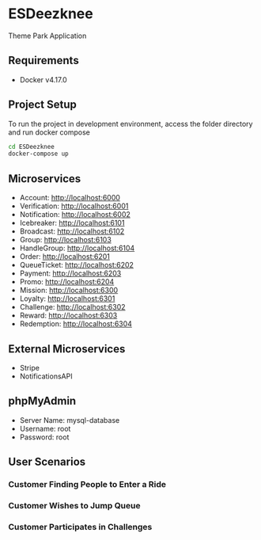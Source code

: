 # ESDeezknee

Theme Park Application

## Requirements

- Docker v4.17.0

## Project Setup

To run the project in development environment, access the folder directory and run docker compose

```sh
cd ESDeezknee
docker-compose up
```

## Microservices

- Account: [http://localhost:6000](http://localhost:6000)
- Verification: [http://localhost:6001](http://localhost:6001)
- Notification: [http://localhost:6002](http://localhost:6002)
- Icebreaker: [http://localhost:6101](http://localhost:6101)
- Broadcast: [http://localhost:6102](http://localhost:6102)
- Group: [http://localhost:6103](http://localhost:6103)
- HandleGroup: [http://localhost:6104](http://localhost:6104)
- Order: [http://localhost:6201](http://localhost:6201)
- QueueTicket: [http://localhost:6202](http://localhost:6202)
- Payment: [http://localhost:6203](http://localhost:6203)
- Promo: [http://localhost:6204](http://localhost:6204)
- Mission: [http://localhost:6300](http://localhost:6300)
- Loyalty: [http://localhost:6301](http://localhost:6301)
- Challenge: [http://localhost:6302](http://localhost:6302)
- Reward: [http://localhost:6303](http://localhost:6303)
- Redemption: [http://localhost:6304](http://localhost:6304)

## External Microservices

- Stripe
- NotificationsAPI

## phpMyAdmin

- Server Name: mysql-database
- Username: root
- Password: root

## User Scenarios

### Customer Finding People to Enter a Ride

### Customer Wishes to Jump Queue

### Customer Participates in Challenges
